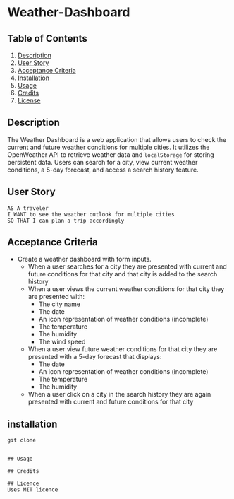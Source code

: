# Weather-Dashboard

## Table of Contents
1. [Description](#description)
2. [User Story](#user-story)
3. [Acceptance Criteria](#acceptance-criteria)
5. [Installation](#installation)
6. [Usage](#usage)
7. [Credits](#credits)
8. [License](#license)

## Description
The Weather Dashboard is a web application that allows users to check the current and future weather conditions for multiple cities. It utilizes the OpenWeather API to retrieve weather data and `localStorage` for storing persistent data. Users can search for a city, view current weather conditions, a 5-day forecast, and access a search history feature.

## User Story
```text
AS A traveler
I WANT to see the weather outlook for multiple cities
SO THAT I can plan a trip accordingly
```
## Acceptance Criteria
* Create a weather dashboard with form inputs.
  * When a user searches for a city they are presented with current and future conditions for that city and that city is added to the search history
  * When a user views the current weather conditions for that city they are presented with:
    * The city name
    * The date
    * An icon representation of weather conditions (incomplete)
    * The temperature
    * The humidity
    * The wind speed
  * When a user view future weather conditions for that city they are presented with a 5-day forecast that displays:
    * The date
    * An icon representation of weather conditions (incomplete)
    * The temperature
    * The humidity
  * When a user click on a city in the search history they are again presented with current and future conditions for that city
 
## installation
```
git clone 


## Usage

## Credits

## Licence 
Uses MIT licence
